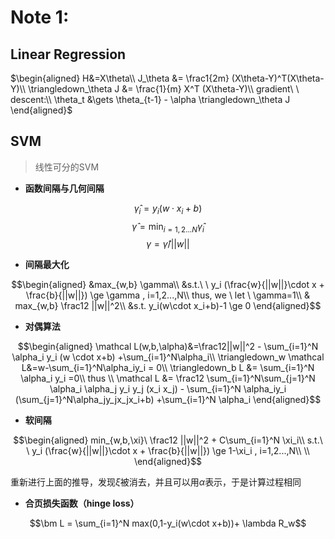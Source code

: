 <script type="text/javascript" async src="https://cdn.mathjax.org/mathjax/latest/MathJax.js?config=TeX-MML-AM_CHTML"> </script>

<link rel="stylesheet" href="https://cdnjs.cloudflare.com/ajax/libs/KaTeX/0.9.0/katex.min.css" integrity="sha384-TEMocfGvRuD1rIAacqrknm5BQZ7W7uWitoih+jMNFXQIbNl16bO8OZmylH/Vi/Ei" crossorigin="anonymous">
<script src="https://cdnjs.cloudflare.com/ajax/libs/KaTeX/0.9.0/katex.min.js" integrity="sha384-jmxIlussZWB7qCuB+PgKG1uLjjxbVVIayPJwi6cG6Zb4YKq0JIw+OMnkkEC7kYCq" crossorigin="anonymous"></script>

# Note 1:

## Linear Regression



$\begin{aligned}
H&=X\theta\\
J_\theta &= \frac1{2m} (X\theta-Y)^T(X\theta-Y)\\
\triangledown_\theta J &= \frac{1}{m} X^T (X\theta-Y)\\
gradient\ \ descent:\\
\theta_t &\gets \theta_{t-1} - \alpha \triangledown_\theta J 
\end{aligned}$


## SVM

>线性可分的SVM

- **函数间隔与几何间隔**

$$\hat\gamma_i = y_i (w \cdot x_i + b)$$
$$\hat \gamma  = \min_{i=1,2...N} \hat \gamma_i $$
$$ \gamma= \hat \gamma / ||w||  $$

- **间隔最大化**

$$\begin{aligned}
&max_{w,b}  \gamma\\
&s.t.\ \ y_i (\frac{w}{||w||}\cdot x + \frac{b}{||w||}) \ge \gamma , i=1,2...,N\\
thus, we \ let \ \gamma=1\\
& max_{w,b} \frac12 ||w||^2\\
&s.t. y_i(w\cdot x_i+b)-1 \ge 0
\end{aligned}$$

- **对偶算法**

$$\begin{aligned}
\mathcal L(w,b,\alpha)&=\frac12||w||^2 - \sum_{i=1}^N \alpha_i y_i (w \cdot x+b) +\sum_{i=1}^N\alpha_i\\
\triangledown_w \mathcal L&=w-\sum_{i=1}^N\alpha_iy_i = 0\\
\triangledown_b L &= \sum_{i=1}^N \alpha_i y_i =0\\
thus \\
\mathcal L &= \frac12 \sum_{i=1}^N\sum_{j=1}^N \alpha_i \alpha_j y_i y_j (x_i x_j) - \sum_{i=1}^N \alpha_iy_i (\sum_{j=1}^N\alpha_jy_jx_jx_i+b) +\sum_{i=1}^N \alpha_i 
\end{aligned}$$

- **软间隔**

$$\begin{aligned}
min_{w,b,\xi}\  \frac12 ||w||^2 + C\sum_{i=1}^N \xi_i\\
s.t.\ \ y_i (\frac{w}{||w||}\cdot x + \frac{b}{||w||}) \ge 1-\xi_i , i=1,2...,N\\
\\
\end{aligned}$$

重新进行上面的推导，发现$\xi$被消去，并且可以用$\alpha$表示，于是计算过程相同

- **合页损失函数（hinge loss）**

$$\bm L = \sum_{i=1}^N max(0,1-y_i(w\cdot x+b))+ \lambda R_w$$








